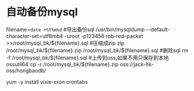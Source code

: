 # 自动备份mysql

filename=`date +%Y%m%d`
#导出备份sql
/usr/bin/mysqldump --default-character-set=utf8mb4 -uroot -p123456 rob-red-packet  >>/root/mysql_bk/${filename}.sql
#压缩成zip
zip /root/mysql_bk/${filename}.zip /root/mysql_bk/${filename}.sql
#删除sql
rm -f /root/mysql_bk/${filename}.sql
#上传到oss,如果不用只保存到本地
ossutil64 cp -r /root/mysql_bk/${filename}.zip oss://jack-hk-oss/hongbaodb/



yum -y install vixie-cron crontabs
